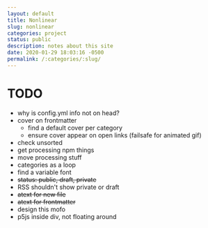 ```yaml
---
layout: default
title: Nonlinear
slug: nonlinear
categories: project
status: public
description: notes about this site
date: 2020-01-29 18:03:16 -0500
permalink: /:categories/:slug/
---
```


# TODO

- why is config.yml info not on head?
- cover on frontmatter
   - find a default cover per category
   - ensure cover appear on open links (failsafe for animated gif)
- check unsorted
- get processing npm things
- move processing stuff
- categories as a loop
- find a variable font
- ~~status: public, draft, private~~
- RSS shouldn't show private or draft
- ~~atext for new file~~
- ~~atext for frontmatter~~
- design this mofo
- p5js inside div, not floating around